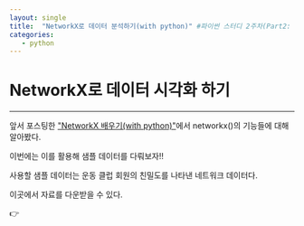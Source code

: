 ```yaml
---
layout: single
title:  "NetworkX로 데이터 분석하기(with python)" #파이썬 스터디 2주차(Part2: 빅데이터 분석)
categories:
   - python
---
```

# NetworkX로 데이터 시각화 하기
---

앞서 포스팅한 ["NetworkX 배우기(with python)"](https://tiny-bean.github.io/python/pystudyW2_2/)에서 networkx()의 기능들에 대해 알아봤다.

이번에는 이를 활용해 샘플 데이터를 다뤄보자!!

사용할 샘플 데이터는 운동 클럽 회원의 친밀도를 나타낸 네트워크 데이터다.

이곳에서 자료를 다운받을 수 있다. 

👉 

